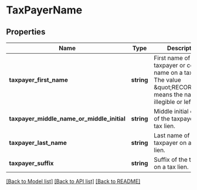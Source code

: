 # TaxPayerName

## Properties
Name | Type | Description | Notes
------------ | ------------- | ------------- | -------------
**taxpayer_first_name** | **string** | First name of the taxpayer or company name on a tax lien. The value  \&quot;RECORD\&quot; means the name is illegible or left blank. | [optional] 
**taxpayer_middle_name_or_middle_initial** | **string** | Middle initial or name of the taxpayer on a tax lien. | [optional] 
**taxpayer_last_name** | **string** | Last name of the taxpayer on a tax lien. | [optional] 
**taxpayer_suffix** | **string** | Suffix of the taxpayer on a tax lien. | [optional] 

[[Back to Model list]](../../README.md#documentation-for-models) [[Back to API list]](../../README.md#documentation-for-api-endpoints) [[Back to README]](../../README.md)

